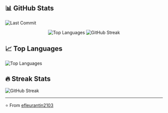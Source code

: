 <!--## ⟁ efleurantin2103-->

<!--Always fascinated by how technology shapes human experience while pursuing elegant solutions that harmonize form and function.-->

<!--## 📂 Repository Stats-->
<!--![Last Commit](https://img.shields.io/github/last-commit/efleurantin2103/efleurantin2103?style=flat&color=green)-->
<!--![Visitors](https://visitor-badge.laobi.icu/badge?page_id=efleurantin2103.efleurantin2103)-->

<!--## 🏆 GitHub Trophies
![GitHub Trophies](https://github-profile-trophy.vercel.app/?username=efleurantin2103&theme=flat&column=7)-->

## 📊 GitHub Stats
![Last Commit](https://img.shields.io/github/last-commit/efleurantin2103/efleurantin2103?style=flat&color=green)

<div align="center">
  <img src="https://github-readme-stats.vercel.app/api/top-langs/?username=efleurantin2103&layout=compact&theme=default&bg_color=ffffff" alt="Top Languages" />
  
  <img src="https://github-readme-streak-stats.herokuapp.com/?user=efleurantin2103&theme=default&bg_color=ffffff" alt="GitHub Streak" />
</div>

<!--[Your GitHub Stats](https://github-readme-stats.vercel.app/api?username=efleurantin2103&show_icons=true&theme=radical)-->

## 📈 Top Languages
![Top Languages](https://github-readme-stats.vercel.app/api/top-langs/?username=efleurantin2103&layout=compact&theme=default&bg_color=ffffff)

## 🔥 Streak Stats
![GitHub Streak](https://github-readme-streak-stats.herokuapp.com/?user=efleurantin2103&theme=default&bg_color=ffffff)

---
⭐️ From [efleurantin2103](https://github.com/efleurantin2103)
